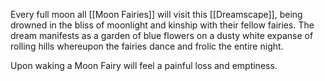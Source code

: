 Every full moon all [[Moon Fairies]] will visit this [[Dreamscape]], being drowned in the bliss of moonlight and kinship with their fellow fairies. 
The dream manifests as a garden of blue flowers on a dusty white expanse of rolling hills whereupon the fairies dance and frolic the entire night.

Upon waking a Moon Fairy will feel a painful loss and emptiness.

